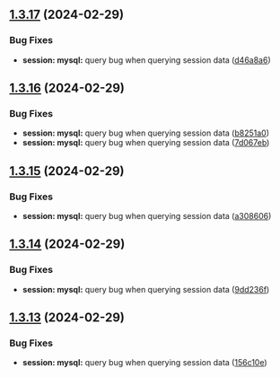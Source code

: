 ## [1.3.17](https://github.com/ephrimlawrence/ananse/compare/v1.3.16...v1.3.17) (2024-02-29)


### Bug Fixes

* **session: mysql:** query bug when querying session data ([d46a8a6](https://github.com/ephrimlawrence/ananse/commit/d46a8a634e447e0b0ed4de5e099ee3cc733024e9))



## [1.3.16](https://github.com/ephrimlawrence/ananse/compare/v1.3.15...v1.3.16) (2024-02-29)


### Bug Fixes

* **session: mysql:** query bug when querying session data ([b8251a0](https://github.com/ephrimlawrence/ananse/commit/b8251a03d2e1fe15a47123da030e2b8c4e5cbb23))
* **session: mysql:** query bug when querying session data ([7d067eb](https://github.com/ephrimlawrence/ananse/commit/7d067ebd443ff492f45eb54430be08fc7f42168d))



## [1.3.15](https://github.com/ephrimlawrence/ananse/compare/v1.3.14...v1.3.15) (2024-02-29)


### Bug Fixes

* **session: mysql:** query bug when querying session data ([a308606](https://github.com/ephrimlawrence/ananse/commit/a308606d668ea927a2b954fdc3f14485b03cbd3a))



## [1.3.14](https://github.com/ephrimlawrence/ananse/compare/v1.3.13...v1.3.14) (2024-02-29)


### Bug Fixes

* **session: mysql:** query bug when querying session data ([9dd236f](https://github.com/ephrimlawrence/ananse/commit/9dd236fbe4e7286326876c53afa5644e997b7d6c))



## [1.3.13](https://github.com/ephrimlawrence/ananse/compare/v1.3.12...v1.3.13) (2024-02-29)


### Bug Fixes

* **session: mysql:** query bug when querying session data ([156c10e](https://github.com/ephrimlawrence/ananse/commit/156c10e14a5a90d4e7996f4142eed44af1d8fe26))



